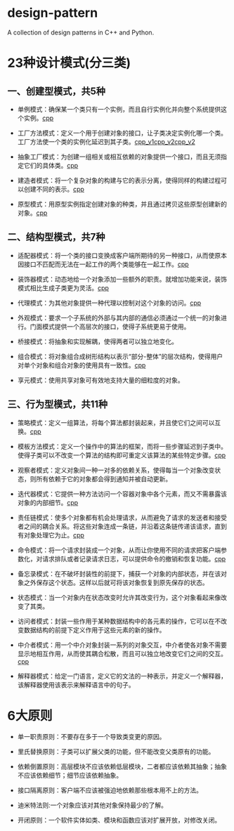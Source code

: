 # design-pattern

A collection of design patterns in C++ and Python.

# 23种设计模式(分三类)

## 一、创建型模式，共5种

* 单例模式：确保某一个类只有一个实例，而且自行实例化并向整个系统提供这个实例。[cpp](https://github.com/cjmcv/design-pattern/blob/master/cpp/creational/singleton.cpp)

* 工厂方法模式：定义一个用于创建对象的接口，让子类决定实例化哪一个类。工厂方法使一个类的实例化延迟到其子类。[cpp_v1](https://github.com/cjmcv/design-pattern/blob/master/cpp/creational/simple_factory.cpp)[cpp_v2](https://github.com/cjmcv/design-pattern/blob/master/cpp/creational/create_by_string.cpp)[cpp_v2](https://github.com/cjmcv/design-pattern/blob/master/cpp/creational/factor_method.cpp)

* 抽象工厂模式：为创建一组相关或相互依赖的对象提供一个接口，而且无须指定它们的具体类。[cpp](https://github.com/cjmcv/design-pattern/blob/master/cpp/creational/abstract_factory.cpp)

* 建造者模式：将一个复杂对象的构建与它的表示分离，使得同样的构建过程可以创建不同的表示。[cpp](https://github.com/cjmcv/design-pattern/blob/master/cpp/creational/builder.cpp)

* 原型模式：用原型实例指定创建对象的种类，并且通过拷贝这些原型创建新的对象。[cpp](https://github.com/cjmcv/design-pattern/blob/master/cpp/creational/prototype.cpp)

## 二、结构型模式，共7种

* 适配器模式：将一个类的接口变换成客户端所期待的另一种接口，从而使原本因接口不匹配而无法在一起工作的两个类能够在一起工作。[cpp](https://github.com/cjmcv/design-pattern/blob/master/cpp/structural/adapter.cpp)

* 装饰器模式：动态地给一个对象添加一些额外的职责。就增加功能来说，装饰模式相比生成子类更为灵活。[cpp](https://github.com/cjmcv/design-pattern/blob/master/cpp/structural/decorator.cpp)

* 代理模式：为其他对象提供一种代理以控制对这个对象的访问。[cpp](https://github.com/cjmcv/design-pattern/blob/master/cpp/structural/proxy.cpp)

* 外观模式：要求一个子系统的外部与其内部的通信必须通过一个统一的对象进行。门面模式提供一个高层次的接口，使得子系统更易于使用。

* 桥接模式：将抽象和实现解耦，使得两者可以独立地变化。

* 组合模式：将对象组合成树形结构以表示“部分-整体”的层次结构，使得用户对单个对象和组合对象的使用具有一致性。[cpp](https://github.com/cjmcv/design-pattern/blob/master/cpp/structural/composite.cpp)

* 享元模式：使用共享对象可有效地支持大量的细粒度的对象。

## 三、行为型模式，共11种

* 策略模式：定义一组算法，将每个算法都封装起来，并且使它们之间可以互换。[cpp](https://github.com/cjmcv/design-pattern/blob/master/cpp/behavioral/strategy.cpp)

* 模板方法模式：定义一个操作中的算法的框架，而将一些步骤延迟到子类中。使得子类可以不改变一个算法的结构即可重定义该算法的某些特定步骤。[cpp](https://github.com/cjmcv/design-pattern/blob/master/cpp/behavioral/template_method.cpp)

* 观察者模式：定义对象间一种一对多的依赖关系，使得每当一个对象改变状态，则所有依赖于它的对象都会得到通知并被自动更新。

* 迭代器模式：它提供一种方法访问一个容器对象中各个元素，而又不需暴露该对象的内部细节。[cpp](https://github.com/cjmcv/design-pattern/blob/master/cpp/behavioral/iterator.cpp)

* 责任链模式：使多个对象都有机会处理请求，从而避免了请求的发送者和接受者之间的耦合关系。将这些对象连成一条链，并沿着这条链传递该请求，直到有对象处理它为止。[cpp](https://github.com/cjmcv/design-pattern/blob/master/cpp/behavioral/chain.cpp)

* 命令模式：将一个请求封装成一个对象，从而让你使用不同的请求把客户端参数化，对请求排队或者记录请求日志，可以提供命令的撤销和恢复功能。[cpp](https://github.com/cjmcv/design-pattern/blob/master/cpp/behavioral/command.cpp)

* 备忘录模式：在不破坏封装性的前提下，捕获一个对象的内部状态，并在该对象之外保存这个状态。这样以后就可将该对象恢复到原先保存的状态。

* 状态模式：当一个对象内在状态改变时允许其改变行为，这个对象看起来像改变了其类。

* 访问者模式：封装一些作用于某种数据结构中的各元素的操作，它可以在不改变数据结构的前提下定义作用于这些元素的新的操作。

* 中介者模式：用一个中介对象封装一系列的对象交互，中介者使各对象不需要显示地相互作用，从而使其耦合松散，而且可以独立地改变它们之间的交互。[cpp](https://github.com/cjmcv/design-pattern/blob/master/cpp/behavioral/mediator.cpp)

* 解释器模式：给定一门语言，定义它的文法的一种表示，并定义一个解释器，该解释器使用该表示来解释语言中的句子。

# 6大原则

* 单一职责原则：不要存在多于一个导致类变更的原因。

* 里氏替换原则：子类可以扩展父类的功能，但不能改变父类原有的功能。

* 依赖倒置原则：高层模块不应该依赖低层模块，二者都应该依赖其抽象；抽象不应该依赖细节；细节应该依赖抽象。

* 接口隔离原则：客户端不应该被强迫地依赖那些根本用不上的方法。

* 迪米特法则:一个对象应该对其他对象保持最少的了解。

* 开闭原则：一个软件实体如类、模块和函数应该对扩展开放，对修改关闭。